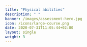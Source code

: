 ```yaml
---
title: "Physical abilities"
description: " "
banner: /images/assessment-hero.jpg
icon: /icons/large-course.png
date: 2020-07-31T11:05:44+02:00
layout: single
weight: 3
---
```

